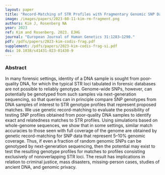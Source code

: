 ```yaml
---
layout: paper
title: "Record-Matching of STR Profiles with Fragmentary Genomic SNP Data"
image: /images/papers/2023-08-11-kim-rm-fragment.png
authors: Kim J, Rosenberg NA
year: 2023
ref: Kim and Rosenberg. 2023. EJHG 
journal: "European Journal of Human Genetics 31:1283–1290."
pdf: /pdfs/papers/2023-kim-codis-frag.pdf
supplement: /pdfs/papers/2023-kim-codis-frag-si.pdf
doi: 10.1038/s41431-023-01430-9
---
```


### Abstract
In many forensic settings, identity of a DNA sample is sought from poor-quality DNA, for which the typical STR loci tabulated in forensic databases are not possible to reliably genotype. Genome-wide SNPs, however, can potentially be genotyped from such samples via next-generation sequencing, so that queries can in principle compare SNP genotypes from DNA samples of interest to STR genotype profiles that represent proposed matches. We use genetic record-matching to evaluate the possibility of testing SNP profiles obtained from poor-quality DNA samples to identify exact and relatedness matches to STR profiles. Using simulations based on whole-genome sequences, we show that in some settings, similar match accuracies to those seen with full coverage of the genome are obtained by genetic record-matching for SNP data that represent 5–10% genomic coverage. Thus, if even a fraction of random genomic SNPs can be genotyped by next-generation sequencing, then the potential may exist to test the resulting genotype profiles for matches to profiles consisting exclusively of nonoverlapping STR loci. The result has implications in relation to criminal justice, mass disasters, missing-person cases, studies of ancient DNA, and genomic privacy.

